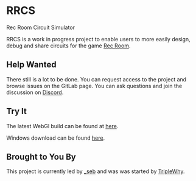 RRCS
====
Rec Room Circuit Simulator

RRCS is a work in progress project to enable users to more easily design, debug and share circuits for the game [Rec Room](https://www.againstgrav.com/rec-room/).

Help Wanted
-----------
There still is a lot to be done. You can request access to the project and browse issues on the GitLab page. You can ask questions and join the discussion on [Discord](https://discord.gg/zWv3T5z).


Try It
------
The latest WebGl build can be found at [here](https://triplewhy.gitlab.io/RRCS/).

Windows download can be found [here](https://triplewhy.gitlab.io/RRCS/RRCS_win64.zip).

Brought to You By
-----------------
This project is currently led by [_seb](https://gitlab.com/_seb)
and was was started by [TripleWhy](https://gitlab.com/triplewhy).
